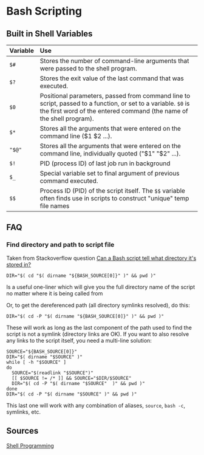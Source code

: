 # Bash Scripting #

## Built in Shell Variables ##

| Variable | Use |
| :---- | :---- |
| `$#` | Stores the number of command-line arguments that were passed to the shell program. |
| `$?` | Stores the exit value of the last command that was executed. |
| `$0` | Positional parameters, passed from command line to script, passed to a function, or set to a variable. `$0` is the first word of the entered command (the name of the shell program). |
| `$*` | Stores all the arguments that were entered on the command line ($1 $2 ...). |
| `"$@"` | Stores all the arguments that were entered on the command line, individually quoted ("$1" "$2" ...). |
| `$!` | PID (process ID) of last job run in background |
| `$_` | Special variable set to final argument of previous command executed. |
| `$$` | Process ID (PID) of the script itself. The `$$` variable often finds use in scripts to construct "unique" temp file names |

## FAQ ##

### Find directory and path to script file ###

Taken from Stackoverflow question [Can a Bash script tell what directory it's stored in?](http://stackoverflow.com/questions/59895/can-a-bash-script-tell-what-directory-its-stored-in)

    DIR="$( cd "$( dirname "${BASH_SOURCE[0]}" )" && pwd )"

Is a useful one-liner which will give you the full directory name of the script no matter where it is being called from

Or, to get the dereferenced path (all directory symlinks resolved), do this:

    DIR="$( cd -P "$( dirname "${BASH_SOURCE[0]}" )" && pwd )"

These will work as long as the last component of the path used to find the script is not a symlink (directory links are OK). If you want to also resolve any links to the script itself, you need a multi-line solution:

    SOURCE="${BASH_SOURCE[0]}"
    DIR="$( dirname "$SOURCE" )"
    while [ -h "$SOURCE" ]
    do 
      SOURCE="$(readlink "$SOURCE")"
      [[ $SOURCE != /* ]] && SOURCE="$DIR/$SOURCE"
      DIR="$( cd -P "$( dirname "$SOURCE"  )" && pwd )"
    done
    DIR="$( cd -P "$( dirname "$SOURCE" )" && pwd )"

This last one will work with any combination of aliases, `source`, `bash -c`, symlinks, etc.

## Sources ##

[Shell Programming](http://linuxsig.org/files/bash_scripting.html)